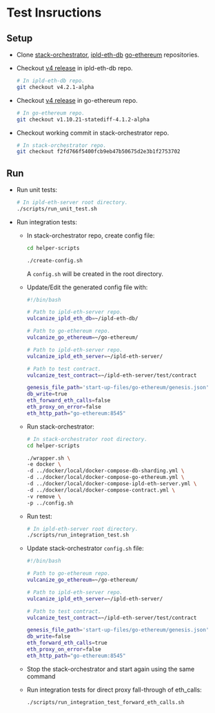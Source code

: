 # Test Insructions

## Setup

- Clone [stack-orchestrator](https://github.com/vulcanize/stack-orchestrator), [ipld-eth-db](https://github.com/vulcanize/ipld-eth-db) [go-ethereum](https://github.com/vulcanize/go-ethereum) repositories.

- Checkout [v4 release](https://github.com/vulcanize/ipld-eth-db/releases/tag/v4.2.1-alpha) in ipld-eth-db repo.
  ```bash
  # In ipld-eth-db repo.
  git checkout v4.2.1-alpha
  ```

- Checkout [v4 release](https://github.com/vulcanize/go-ethereum/releases/tag/v1.10.21-statediff-4.1.2-alpha) in go-ethereum repo.
  ```bash
  # In go-ethereum repo.
  git checkout v1.10.21-statediff-4.1.2-alpha
  ```

- Checkout working commit in stack-orchestrator repo.
  ```bash
  # In stack-orchestrator repo.
  git checkout f2fd766f5400fcb9eb47b50675d2e3b1f2753702
  ```

## Run

- Run unit tests:

  ```bash
  # In ipld-eth-server root directory.
  ./scripts/run_unit_test.sh
  ```

- Run integration tests:

  - In stack-orchestrator repo, create config file:

    ```bash
    cd helper-scripts

    ./create-config.sh
    ```

    A `config.sh` will be created in the root directory.

  - Update/Edit the generated config file with:

    ```bash
    #!/bin/bash

    # Path to ipld-eth-server repo.
    vulcanize_ipld_eth_db=~/ipld-eth-db/

    # Path to go-ethereum repo.
    vulcanize_go_ethereum=~/go-ethereum/

    # Path to ipld-eth-server repo.
    vulcanize_ipld_eth_server=~/ipld-eth-server/

    # Path to test contract.
    vulcanize_test_contract=~/ipld-eth-server/test/contract

    genesis_file_path='start-up-files/go-ethereum/genesis.json'
    db_write=true
    eth_forward_eth_calls=false
    eth_proxy_on_error=false
    eth_http_path="go-ethereum:8545"
    ```

  - Run stack-orchestrator:

    ```bash
    # In stack-orchestrator root directory.
    cd helper-scripts

    ./wrapper.sh \
    -e docker \
    -d ../docker/local/docker-compose-db-sharding.yml \
    -d ../docker/local/docker-compose-go-ethereum.yml \
    -d ../docker/local/docker-compose-ipld-eth-server.yml \
    -d ../docker/local/docker-compose-contract.yml \
    -v remove \
    -p ../config.sh
    ```

  - Run test:

    ```bash
    # In ipld-eth-server root directory.
    ./scripts/run_integration_test.sh
    ```

  - Update stack-orchestrator `config.sh` file:

    ```bash
    #!/bin/bash

    # Path to go-ethereum repo.
    vulcanize_go_ethereum=~/go-ethereum/

    # Path to ipld-eth-server repo.
    vulcanize_ipld_eth_server=~/ipld-eth-server/

    # Path to test contract.
    vulcanize_test_contract=~/ipld-eth-server/test/contract

    genesis_file_path='start-up-files/go-ethereum/genesis.json'
    db_write=false
    eth_forward_eth_calls=true
    eth_proxy_on_error=false
    eth_http_path="go-ethereum:8545"
    ```

  - Stop the stack-orchestrator and start again using the same command

  - Run integration tests for direct proxy fall-through of eth_calls:
    ```bash
    ./scripts/run_integration_test_forward_eth_calls.sh
    ```
